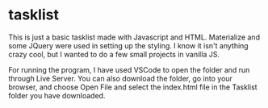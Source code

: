 # tasklist

This is just a basic tasklist made with Javascript and HTML.  Materialize and some JQuery were used in setting up the styling. I know it isn't anything crazy cool, but I wanted to do a few small projects in vanilla JS.  

For running the program, I have used VSCode to open the folder and run through Live Server.  You can also download the folder, go into your browser, and choose Open File and select the index.html file in the Tasklist folder you have downloaded.  

